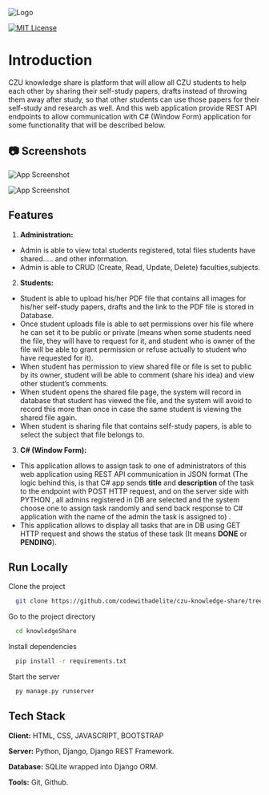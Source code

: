 ![Logo](https://dev-to-uploads.s3.amazonaws.com/uploads/articles/th5xamgrr6se0x5ro4g6.png)

[![MIT License](https://img.shields.io/badge/License-MIT-green.svg)](https://choosealicense.com/licenses/mit/)

# Introduction

CZU knowledge share is platform that will allow all CZU students to help each
other by sharing their self-study papers, drafts instead of throwing them away after
study, so that other students can use those papers for their self-study and research
as well.
And this web application provide REST API endpoints to allow communication with C#
(Window Form) application for some functionality that will be described below.

## 📷 Screenshots

![App Screenshot](https://via.placeholder.com/468x300?text=App+Screenshot+Here)

![App Screenshot](https://via.placeholder.com/468x300?text=App+Screenshot+Here)

## Features

1. **Administration:**

- Admin is able to view total students registered, total files
  students have shared….. and other information.
- Admin is able to CRUD (Create, Read, Update, Delete) faculties,subjects.

2. **Students:**

- Student is able to upload his/her PDF file that contains all images for his/her self-study papers, drafts and the link to the PDF file is stored in Database.
- Once student uploads file is able to set permissions over his file where he can set it to be public or private (means when some students need the file, they will have to request for it, and student who is owner of the file will be able to grant permission or refuse actually to student who have requested for it).
- When student has permission to view shared file or file is set to public by its owner, student will be able to comment (share his idea) and view other student’s comments.
- When student opens the shared file page, the system will record in database that student has viewed the file, and the system will avoid to record this more than once in case the same student is viewing the shared file again.
- When student is sharing file that contains self-study papers, is able to select the subject that file belongs to.

3. **C# (Window Form):**

- This application allows to assign task to one of administrators of this web application using REST API communication in JSON format (The logic behind this, is that C# app sends **title** and **description** of the task to the endpoint with POST HTTP request, and on the server side with PYTHON , all admins registered in DB are selected and the system choose one to assign task randomly and send back response to C# application with the name of the admin the task is assigned to) .
- This application allows to display all tasks that are in DB using GET HTTP request and shows the status of these task (It means **DONE** or **PENDING**).

## Run Locally

Clone the project

```bash
  git clone https://github.com/codewithadelite/czu-knowledge-share/tree/knowledge-share-app
```

Go to the project directory

```bash
  cd knowledgeShare
```

Install dependencies

```bash
  pip install -r requirements.txt
```

Start the server

```bash
  py manage.py runserver
```

## Tech Stack

**Client:** HTML, CSS, JAVASCRIPT, BOOTSTRAP

**Server:** Python, Django, Django REST Framework.

**Database:** SQLite wrapped into Django ORM.

**Tools:** Git, Github.
